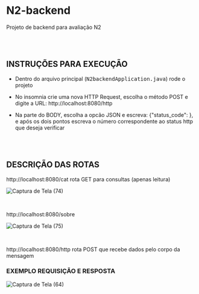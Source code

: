 # N2-backend
 Projeto de backend para avaliação N2

<br>
<br>

<h2>INSTRUÇÕES PARA EXECUÇÃO</h2>

- Dentro do arquivo principal (<kbd>N2backendApplication.java</kbd>) rode o projeto


- No insomnia crie uma nova HTTP Request, escolha o método POST e digite a URL: http://localhost:8080/http
- Na parte do BODY, escolha a opcão JSON e escreva: {"status_code": }, e após os dois pontos escreva o número correspondente ao status http que deseja verificar

<br>
<br>

<h2>DESCRIÇÃO DAS ROTAS</h2>

http://localhost:8080/cat
rota GET para consultas (apenas leitura) 

![Captura de Tela (74)](https://github.com/user-attachments/assets/a34d1d39-40bd-4ecb-996f-bd430c9dad32)

<br>

http://localhost:8080/sobre

![Captura de Tela (75)](https://github.com/user-attachments/assets/31a7e374-1520-4f5f-8a65-001b3aec012f)

<br>

http://localhost:8080/http 
rota POST que recebe dados pelo corpo da mensagem

<h3>EXEMPLO REQUISIÇÃO E RESPOSTA</h3>

![Captura de Tela (64)](https://github.com/user-attachments/assets/b38c69db-23d2-413b-b9c7-0e0501f31c14)
